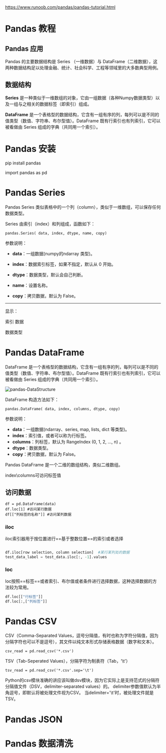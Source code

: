 https://www.runoob.com/pandas/pandas-tutorial.html

# Pandas 教程

## Pandas 应用

Pandas 的主要数据结构是 Series （一维数据）与 DataFrame（二维数据），这两种数据结构足以处理金融、统计、社会科学、工程等领域里的大多数典型用例。

## 数据结构

**Series** 是一种类似于一维数组的对象，它由一组数据（各种Numpy数据类型）以及一组与之相关的数据标签（即索引）组成。

**DataFrame** 是一个表格型的数据结构，它含有一组有序的列，每列可以是不同的值类型（数值、字符串、布尔型值）。DataFrame 既有行索引也有列索引，它可以被看做由 Series 组成的字典（共同用一个索引）。

# Pandas 安装

pip install pandas

import pandas as pd

# Pandas Series

Pandas Series 类似表格中的一个列（column），类似于一维数组，可以保存任何数据类型。

Series 由索引（index）和列组成，函数如下：

```
pandas.Series( data, index, dtype, name, copy)
```

参数说明：

- **data**：一组数据(numpy的ndarray 类型)。

- **index**：数据索引标签，如果不指定，默认从 0 开始。

- **dtype**：数据类型，默认会自己判断。

- **name**：设置名称。

- **copy**：拷贝数据，默认为 False。

---

  显示：

索引  数据

 数据类型

# Pandas DataFrame

DataFrame 是一个表格型的数据结构，它含有一组有序的列，每列可以是不同的值类型（数值、字符串、布尔型值）。DataFrame 既有行索引也有列索引，它可以被看做由 Series 组成的字典（共同用一个索引）。

![pandas-DataStructure](pic/pandas-DataStructure.png)

DataFrame 构造方法如下：

```
pandas.DataFrame( data, index, columns, dtype, copy)
```

参数说明：

- **data**：一组数据(ndarray、series, map, lists, dict 等类型)。
- **index**：索引值，或者可以称为行标签。
- **columns**：列标签，默认为 RangeIndex (0, 1, 2, …, n) 。
- **dtype**：数据类型。
- **copy**：拷贝数据，默认为 False。

Pandas DataFrame 是一个二维的数组结构，类似二维数组。

index\columns可访问标签值

## 访问数据

```
df = pd.DataFrame(data)
df.loc[1] #访问某行数据
df[["列标签的名称"]] #访问某列数据
```

### iloc

iloc索引器用于按位置进行==基于整数位置==的索引或者选择

~~~python

df.iloc[row selection, column selection]  #某行某列处的数据
test_data_label = test_data.iloc[:, -1].values
~~~

### loc

loc按照==标签==或者索引、布尔值或者条件进行选择数据，这种选择数据的方法较为常用。

~~~python
df.loc[["行标签"]]
df.loc[:,["列标签"]]
~~~



# Pandas CSV

CSV（Comma-Separated Values，逗号分隔值，有时也称为字符分隔值，因为分隔字符也可以不是逗号），其文件以纯文本形式存储表格数据（数字和文本）。

`csv_read = pd.read_csv('*.csv')`

TSV（Tab-Seperated Values），分隔字符为制表符（Tab，‘\t’）

`tsv_read = pd.read_csv('*.csv'.sep='\t')`

Python的csv模块准确的讲应该叫做dsv模块，因为它实际上是支持范式的分隔符分隔值文件（DSV，delimiter-separated values）的。 delimiter参数值默认为半角逗号，即默认将被处理文件视为CSV。 当delimiter='\t'时，被处理文件就是TSV。

# Pandas JSON

# Pandas 数据清洗

